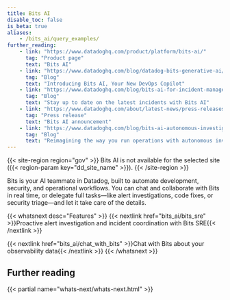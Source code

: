 ```yaml
---
title: Bits AI
disable_toc: false
is_beta: true
aliases:
    - /bits_ai/query_examples/
further_reading:
    - link: "https://www.datadoghq.com/product/platform/bits-ai/"
      tag: "Product page"
      text: "Bits AI"
    - link: "https://www.datadoghq.com/blog/datadog-bits-generative-ai/"
      tag: "Blog"
      text: "Introducing Bits AI, Your New DevOps Copilot"
    - link: "https://www.datadoghq.com/blog/bits-ai-for-incident-management/"
      tag: "Blog"
      text: "Stay up to date on the latest incidents with Bits AI"
    - link: "https://www.datadoghq.com/about/latest-news/press-releases/datadog-announces-bits-an-ai-assistant-to-help-engineers-quickly-resolve-application-issues/"
      tag: "Press release"
      text: "Bits AI announcement"
    - link: "https://www.datadoghq.com/blog/bits-ai-autonomous-investigations/"
      tag: "Blog"
      text: "Reimagining the way you run operations with autonomous investigations"
---
```


{{< site-region region="gov" >}}
Bits AI is not available for the selected site ({{< region-param key="dd_site_name" >}}).
{{< /site-region >}}

Bits is your AI teammate in Datadog, built to automate development, security, and operational workflows. You can chat and collaborate with Bits in real time, or delegate full tasks—like alert investigations, code fixes, or security triage—and let it take care of the details. 

{{< whatsnext desc="Features" >}}
   {{< nextlink href="bits_ai/bits_sre" >}}Proactive alert investigation and incident coordination with Bits SRE{{< /nextlink >}}
   <!-- {{< nextlink href="link" >}}Automated code fixes with Bits Dev{{< /nextlink >}} -->
   <!-- {{< nextlink href="link" >}}Automate Cloud SIEM investigations with Bits Security Analyst{{< /nextlink >}} -->
   <!-- {{< nextlink href="link" >}}Take action on your systems with Action Interface{{< /nextlink >}} -->
   {{< nextlink href="bits_ai/chat_with_bits" >}}Chat with Bits about your observability data{{< /nextlink >}}
{{< /whatsnext >}}



<!-- ### Streamline incident management

Within [Datadog Incident Management][3], Bits AI can help you 

- **Stay informed:** Get an up-to-date summary of the incident when you join an incident Slack channel.
- **Engage responders:** Page on-call teams with PagerDuty with Slack queries like "`@DataDog` Page the team that owns example-service."
- **Update incidents:** Update the severity level and status of an incident.
- **Find related incidents**: Search through your entire incident history and find similar incidents to the one you're currently in.
- **Generate a postmortem:** Get a head start with a first draft, which you can then review and revise.

See [Coordinate Incidents][4] for details.

## Feedback

Bits AI is in active development, and your feedback is valuable. To report issues or request features, contact your Customer Success Manager. -->


## Further reading

{{< partial name="whats-next/whats-next.html" >}}

[3]: /service_management/incident_management
[4]: /bits_ai/bits_sre/coordinate_incidents/
